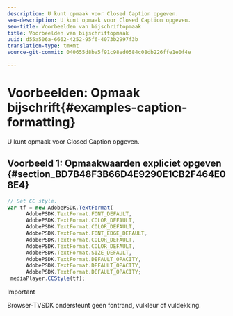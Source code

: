```yaml
---
description: U kunt opmaak voor Closed Caption opgeven.
seo-description: U kunt opmaak voor Closed Caption opgeven.
seo-title: Voorbeelden van bijschriftopmaak
title: Voorbeelden van bijschriftopmaak
uuid: d55a506a-6662-4252-95f6-4073b2997f3b
translation-type: tm+mt
source-git-commit: 040655d8ba5f91c98ed0584c08db226ffe1e0f4e

---
```



# Voorbeelden: Opmaak bijschrift{#examples-caption-formatting}

U kunt opmaak voor Closed Caption opgeven.

## Voorbeeld 1: Opmaakwaarden expliciet opgeven {#section_BD7B48F3B66D4E9290E1CB2F464E08E4}

```js
// Set CC style. 
var tf = new AdobePSDK.TextFormat( 
      AdobePSDK.TextFormat.FONT_DEFAULT, 
      AdobePSDK.TextFormat.COLOR_DEFAULT, 
      AdobePSDK.TextFormat.COLOR_DEFAULT, 
      AdobePSDK.TextFormat.FONT_EDGE_DEFAULT, 
      AdobePSDK.TextFormat.COLOR_DEFAULT, 
      AdobePSDK.TextFormat.COLOR_DEFAULT, 
      AdobePSDK.TextFormat.SIZE_DEFAULT, 
      AdobePSDK.TextFormat.DEFAULT_OPACITY, 
      AdobePSDK.TextFormat.DEFAULT_OPACITY, 
      AdobePSDK.TextFormat.DEFAULT_OPACITY; 
 mediaPlayer.CCStyle(tf);
```

>[!IMPORTANT]
>
>Browser-TVSDK ondersteunt geen fontrand, vulkleur of vuldekking.

